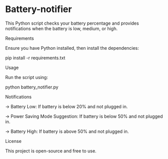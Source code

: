 # Battery-notifier
This Python script checks your battery percentage and provides notifications when the battery is low, medium, or high.

Requirements

Ensure you have Python installed, then install the dependencies:

pip install -r requirements.txt

Usage

Run the script using:

python battery_notifier.py


Notifications

-> Battery Low: If battery is below 20% and not plugged in.

-> Power Saving Mode Suggestion: If battery is below 50% and not plugged in.

-> Battery High: If battery is above 50% and not plugged in.

License

This project is open-source and free to use.
